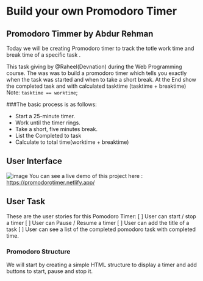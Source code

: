 # Build your own Promodoro Timer
## Promodoro Timmer by Abdur Rehman
Today we will be creating Promodoro timer to track the totle work time and break time of a specific task . 

This task giving by @Raheel(Devnation) during the Web Programming course. The was was to build a promodoro timer which tells you exactly when the task was started and when to take a short break. At the End show the completed task and with calculated tasktime (tasktime + breaktime)
Note: `tasktime == worktime`;

###The basic process is as follows:
- Start a 25-minute timer.
- Work until the timer rings.
- Take a short, five minutes break.
- List the Completed to task
- Calculate to total time(worktime + breaktime)

## User Interface
![image](https://user-images.githubusercontent.com/29798155/116761217-77344b00-aa30-11eb-9023-f754d7448aee.png)
You can see a live demo of this project here : https://promodorotimer.netlify.app/

## User Task
These are the user stories for this Pomodoro Timer:
[ ] User can start / stop a timer
[ ] User can Pause / Resume a timer
[ ] User can add the title of a task
[ ] User can see a list of the completed pomodoro task with completed time. 


### Promodoro Structure
We will start by creating a simple HTML structure to display a timer and add buttons to start, pause and stop it. 


